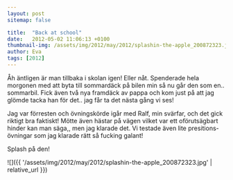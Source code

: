 ```yaml
---
layout: post
sitemap: false

title:  "Back at school"
date:   2012-05-02 11:06:13 +0100
thumbnail-img: /assets/img/2012/may/2012/splashin-the-apple_200872323.jpg
author: Eva
tags: [2012]
---
```


Åh äntligen är man tillbaka i skolan igen! Eller nåt. Spenderade hela morgonen med att byta till sommardäck på bilen min så nu går den som en.. sommarbil. Fick även två nya framdäck av pappa och kom just på att jag glömde tacka han för det.. jag får ta det nästa gång vi ses! 

Jag var förresten och övningskörde igår med Ralf, min svärfar, och det gick riktigt bra faktiskt! Mötte även hästar på vägen vilket var ett oförutsägbart hinder kan man säga,, men jag klarade det. Vi testade även lite presitions-övningar som jag klarade rätt så fucking galant!












Splash på den!

![]({{ '/assets/img/2012/may/2012/splashin-the-apple_200872323.jpg'  | relative_url }})

